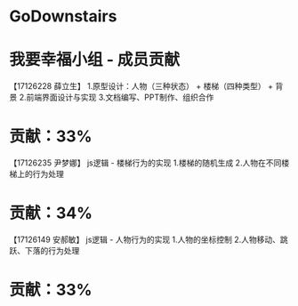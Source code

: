 # GoDownstairs
# 我要幸福小组 - 成员贡献

【17126228 薛立生】
1.原型设计：人物（三种状态） + 楼梯（四种类型） + 背景
2.前端界面设计与实现
3.文档编写、PPT制作、组织合作
# 贡献：33%

【17126235 尹梦娜】
js逻辑 - 楼梯行为的实现
1.楼梯的随机生成
2.人物在不同楼梯上的行为处理
# 贡献：34%

【17126149 安郝敏】
js逻辑 - 人物行为的实现
1.人物的坐标控制
2.人物移动、跳跃、下落的行为处理
# 贡献：33%

